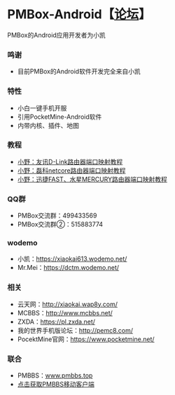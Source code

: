 # PMBox-Android【[论坛](https://github.com/PMBox/Forum)】
PMBox的Android应用开发者为小凯

### 鸣谢
* 目前PMBox的Android软件开发完全来自小凯

### 特性
* 小白一键手机开服
* 引用PocketMine-Android软件
* 内带内核、插件、地图

### 教程
* [小野：友讯D-Link路由器端口映射教程](http://shouyou.aipai.com/c33/PTckICEiJCZqJWQsKA.html)
* [小野：磊科netcore路由器端口映射教程](http://m.aipai.com/m33/PTckICEgJyFqJWQtKw.html)
* [小野：迅捷FAST、水星MERCURY路由器端口映射教程](http://shouyou.aipai.com/c33/PjY7ISIkISJpJGst.html)

### QQ群
* PMBox交流群：499433569
* PMBox交流群②：515883774

### wodemo
* 小凯：https://xiaokai613.wodemo.net/
* Mr.Mei：https://dctm.wodemo.net/

### 相关
* 云天网：http://xiaokai.wap8y.com/
* MCBBS：http://www.mcbbs.net/
* ZXDA：https://pl.zxda.net/
* 我的世界手机版论坛：http://pemc8.com/
* PocektMine官网：https://www.pocketmine.net/

### 联合
* PMBBS：www.pmbbs.top
* [点击获取PMBBS移动客户端](http://www.pgyer.com/app/install/a4409b11284de3ec16731ec90fac1958)
